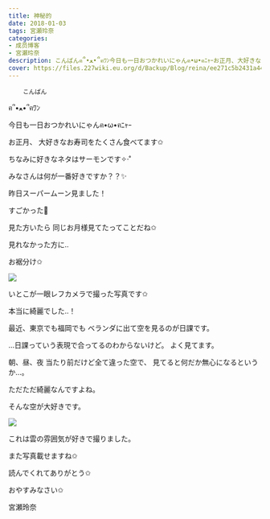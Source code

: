 ```yaml
---
title: 神秘的
date: 2018-01-03
tags: 宮瀬玲奈
categories: 
- 成员博客
- 宮瀬玲奈
description: こんばんฅ՞•ﻌ•՞ฅﾜﾝ今日も一日おつかれいにゃんฅ•ω•ฅﾆｬｰお正月、大好きなお寿司をたくさん食べてます✩ちなみに好きなネタはサーモンです✧‧˚ みなさんは何が一番好...
cover: https://files.227wiki.eu.org/d/Backup/Blog/reina/ee271c5b2431a4413471c2aebb17c.jpg 
---
```


        こんばん

ฅ՞•ﻌ•՞ฅﾜﾝ





今日も一日おつかれいにゃんฅ•ω•ฅﾆｬｰ





お正月、
大好きなお寿司をたくさん食べてます✩


ちなみに好きなネタはサーモンです✧‧˚




みなさんは何が一番好きですか？？✨














昨日スーパームーン見ました！

すごかった🌝




見た方いたら
同じお月様見てたってことだね✩











見れなかった方に..



お裾分け✩




![](https://files.227wiki.eu.org/d/Backup/Blog/reina/ee271c5b2431a4413471c2aebb17c.jpg)




いとこが一眼レフカメラで撮った写真です✩


本当に綺麗でした..！














最近、東京でも福岡でも
ベランダに出て空を見るのが日課です。


...日課っていう表現で合ってるのわからないけど。
よく見てます。




朝、昼、夜
当たり前だけど全て違った空で、
見てると何だか無心になるというか...。


ただただ綺麗なんですよね。




そんな空が大好きです。





![](https://files.227wiki.eu.org/d/Backup/Blog/reina/ee271c5b2431a4413471c2aebb17c-01.jpg)




これは雲の雰囲気が好きで撮りました。




また写真載せますね✩







読んでくれてありがとう✩




おやすみなさい✩



宮瀬玲奈


